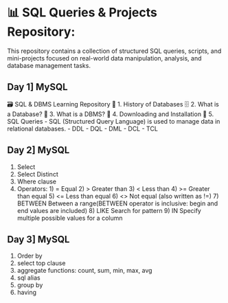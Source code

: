# 📊 SQL Queries &amp; Projects Repository:
This repository contains a collection of structured SQL queries, scripts, and mini-projects focused on real-world data manipulation, analysis, and database management tasks.
## Day 1] MySQL
🗃️ SQL & DBMS Learning Repository
📜 1. History of Databases
🗄️ 2. What is a Database?
🧠 3. What is a DBMS?
💾 4. Downloading and Installation
🧾 5. SQL Queries - SQL (Structured Query Language) is used to manage data in relational databases. - DDL - DQL - DML - DCL - TCL

## Day 2] MySQL
1) Select
2) Select Distinct
3) Where clause
4) Operators: 
         1)  =            Equal
         2)  >            Greater than
         3)  <            Less than
         4)  >=           Greater than equal
         5) <=           Less than equal
         6)  <>           Not equal (also written as !=)
         7)  BETWEEN      Between a range(BETWEEN operator is inclusive: begin and end values are included)
         8) LIKE         Search for pattern
         9) IN           Specify multiple possible values for a column

## Day 3] MySQL
1) Order by
2) select top clause
3) aggregate functions: count, sum, min, max, avg
4) sql alias
5) group by
6) having

